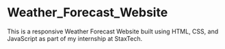 # Weather_Forecast_Website
This is a responsive Weather Forecast Website built using HTML, CSS, and JavaScript as part of my internship at StaxTech.
